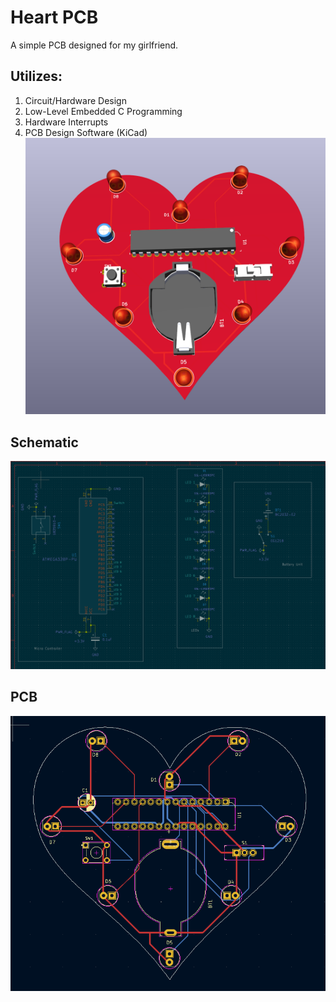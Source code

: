 # Heart PCB
A simple PCB designed for my girlfriend. 
## Utilizes:
1. Circuit/Hardware Design
2. Low-Level Embedded C Programming
3. Hardware Interrupts
4. PCB Design Software (KiCad)
![](Poster_Image.png)
## Schematic
![](Schematic_Image.png)
## PCB
![](PCB_Image.png)
